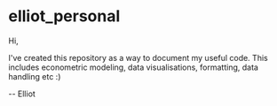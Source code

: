 # elliot_personal
Hi,

I've created this repository as a way to document my useful code. This includes econometric modeling, data visualisations, formatting, data handling etc :)

-- Elliot
